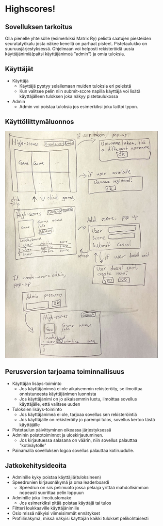 # Highscores!

## Sovelluksen tarkoitus
Olla pienelle yhteisölle (esimerkiksi Matrix Ry) pelistä saatujen piesteiden seuratatyökalu josta näkee kenellä on parhaat pisteet. Pistetaulukko on suuruusjärjestyksessä. Ohjelmaan voi helposti rekisteröidä uusia käyttäjänimiä(paitsi käyttäjänimeä "admin") ja omia tuloksia. 

## Käyttäjät
-	Käyttäjä
	-	Käyttäjä pystyy selailemaan muiden tuloksia eri peleistä
	-	Kun valitsee pelin niin submit-score napilla käyttäjä voi lisätä käyttäjälleen tuloksen joka näkyy pistetaulukossa
-	Admin
	-	Admin voi poistaa tuloksia jos esimerkiksi joku laittoi typon.

## Käyttöliittymäluonnos
![](./gui.jpg)

## Perusversion tarjoama toiminnallisuus
-	Käyttäjän lisäys-toiminto
	-	Jos käyttäjänimeä ei ole aikaisemmin rekisteröity, se ilmoittaa onnistuneesta käyttäjänimen luonnista
	-	Jos käyttäjänimi on jo aikaisemmin luotu, ilmoittaa sovellus käyttäjälle, että valitsee uuden
-	Tuloksien lisäys-toiminto
	-	Jos käyttäjänimeä ei ole, tarjoaa sovellus sen rekisteröintiä
	-	Jos käyttäjälle on rekisteröity jo parempi tulos, sovellus kertoo tästä käyttäjälle
-	Pistetaulun päivittyminen oikeassa järjestyksessä
-	Adminin poistotoiminnot ja uloskirjautuminen.
	-	Jos kirjautuessa salasana on väärin, niin sovellus palauttaa "kotinäytölle"
-	Painamalla sovelluksen logoa sovellus palauttaa kotiruudulle.

## Jatkokehitysideoita
-	Adminille kyky poistaa käyttäjiä(tuloksineen)
-	Speedrunien kirjausnäkymä ja oma leaderboardi
	-	Speedrun on siis pelimuoto jossa pelaaja yrittää mahdollisimman nopeasti suorittaa pelin loppuun
-	Adminille joku ilmoituslomake
	-	Jos esimerkiksi pitää poistaa käyttäjä tai tulos
-	Filtteri loukkaaville käyttäjänimille
-	Osio missä näkyisi viimeisimmät ennätykset
-	Profiilinäkymä, missä näkyisi käyttäjän kaikki tulokset pelikohtaisesti


